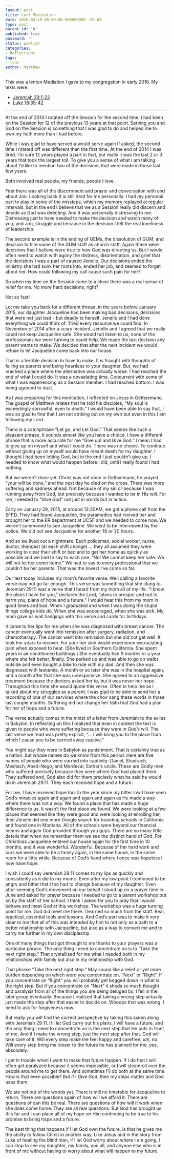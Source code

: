 ```yaml
---
layout: post
title: Lent Meditation
date: 2016-02-18 00:00:00.000000000 -07:00
type: post
parent_id: '0'
published: true
password: ''
status: publish
categories:
- Reflections
tags:
- lent`
author: Matthew
---
```

This was a lenton Mediation I gave to my congregation in early 2016. My texts were:

- [Jeremiah 29:1-23](http://bible.oremus.org/?passage=Jeremiah+29:1-23)
- [Luke 18:35-42](http://bible.oremus.org/?passage=Luke+18:35-42)

----------------

At the end of 2014 I rotated off the Session for the second time. I had been on the Session for 12 of the previous 13 years at that point. Serving you and God on the Session is something that I was glad to do and helped me to own my faith more than I had before. 

While I was glad to have served a would serve again if asked, the second time I rotated off was different than the first time.  At the end of 2014 I was tired. I’m sure 12 years played a part in that, but really it was the last 2 or 3 years that took the largest toll. To give you a sense of what I am talking about I’d like to mention two of the decisions that were made in those last few years.

Both involved real people, my friends, people I love. 

First there was all of the discernment and prayer and conversation with and about Jon. Looking back it is still hard for me personally. I had my personal part to play in some of the missteps, which my memory replayed at regular intervals, but in the end I believe that we as a Session really did discern and decide as God was directing. And it was personally distressing to me. Distressing just to have needed to make the decision and watch many of you, and Jon, struggle and because in the decision I felt the real loneliness of leadership.

The second example is in the ending of GEMs, the dissolution of GUM, and decision to hire some of the GUM staff as church staff. Again these were decisions that I believe were true to how God was directing us. But I would often need to watch with agony the distress, disorientation, and grief that the decisions I was a part of caused Jenelle. Our decisions ended the ministry she had sunk her roots into, ended her job, and seemed to forget about her. How could following my call cause such pain for her?  

So when my time on the Session came to a close there was a real sense of relief for me. No more hard decisions, right?

Not so fast!  

Let me take you back for a different thread, in the years before January 2015, our daughter Jacqueline had been making bad decisions, decisions that were not just bad - but deadly to herself.  Jenelle and I had done everything we could think of. Tried every resource we could find. In November of 2014 after a scary incident, Jenelle and I agreed that we really could not keep Jacqueline safe.  She would not listen to us, none of the professionals we were turning to could help. We made the last decision any parent wants to make. We decided that after the next incident we would refuse to let Jacqueline come back into our house.

That is a terrible decision to have to make. It is fraught with thoughts of failing as parents and being heartless to your daughter. But, we had reached a place where the alternative was actually worse. I had reached the end of what I could do. It was a devastating time. Concurrent with some of what I was experiencing as a Session member. I had reached bottom. I was being aground to dust.

As I was preparing for this meditation, I reflected on Jesus in Gethsemane. The gospel of Matthew relates that he told his disciples, “My soul is exceedingly sorrowful, even to death.” I would have been able to say that. I was so glad to find that I am not striking out on my own but even in this I am following my Lord. 

There is a catchphrase “Let go, and Let God.” That seems like such a pleasant phrase. It sounds almost like you have a choice. I have a different phrase that is more accurate for me “Give up! and Give God.” I mean I had to give up on myself and what I could do.  There was no choice. To continue without giving up on myself would have meant death for my daughter. I thought I had been letting God, but in the end I just couldn’t give up. I needed to know what would happen before I did, until I really found I had nothing.

But we weren’t done yet. Christ was not done in Gethsemane, he prayed “your will be done,” and the next day he died on the cross. There was more suffering and sadness ahead. Not because of my sin or because I was running away from God, but precisely because I wanted to be in His will. For me, I needed to “Give God” not just in words but in action.

Early on January 29, 2015, at around 12:30AM, we got a phone call from the SFPD. They had found Jacqueline, the paramedics had revived her and brought her to the ER department at UCSF and we needed to come now. We weren’t summoned to see Jacqueline. We went to be interviewed by the police. We did not see Jacqueline for another 18 or 20 hours.

And so we lived out a nightmare. Each policeman, social worker, nurse, doctor, therapist (at each shift change) … they all assumed they were working to clear their shift or bed and to get her home as quickly as possible and we had to say to each one. “No! We cannot keep her safe. We will not let her come home.”  We had to say to every professional that we couldn’t be her parents. That was the lowest I’ve come so far.

Our text today includes my mom’s favorite verse. Well calling a favorite verse may not go far enough.  This verse was something that she clung to. Jeremiah 29:11 was a verse that I heard from my mom all of my life. “I know the plans I have for you,” declares the Lord, “plans to prosper and not to harm you, plans of hope and a future.” I would hear this from my mom in good times and bad. When I graduated and when I was doing the stupid things college kids do. When she was encouraged, when she was sick. My mom gave us wall hangings with this verse and cards for birthdays. 

It came to her lips for me when she was diagnosed with breast cancer. The cancer eventually went into remission after surgery, radiation, and chemotherapy. The cancer went into remission but she did not get well. It took her years to recover. For your her skin would experience excruciating pain when exposed to heat. (She lived in Southern California. She spent years in air conditioned buildings.) She eventually had 9 months or a year where she felt better, finally. She perked up and was able to go on walks outside and even bought a bike to ride with my dad. And then she was diagnosed with leukemia. A month or so later she was in the hospital again, and a month after that she was unresponsive. She agreed to an aggressive treatment because the doctors asked her to, but it was never her hope. Throughout this time she would quote this verse. Often to help me as I talked about my struggles as a parent. I was glad to be able to send her a recording of one of our services where the choir sang these words in those last couple months. Suffering did not change her faith that God had a plan for her of hope and a future. 

The verse actually comes in the midst of a letter from Jeremiah to the exiles in Babylon. In reflecting on this I realized that even in context the text is given to people who were suffering because they were in God’s will. The last verse we read was pretty explicit, “... I will bring you to the place from which I cause you to be carried away captive.”

You might say they were in Babylon as punishment. That is certainly true as a nation, but whose names do we know from this period. Here are five names of people who were carried into captivity: Daniel, Shadrach, Meshach, Abed-Nego, and Mordecai, Esther’s uncle. These are Godly men who suffered precisely because they were where God had placed them. They suffered and, God also did for them precisely what he said he would do in Jeremiah 29:11. They each received hope and a future.

For me, I have received hope too. In the year since my bitter low I have seen God’s miracles again and again and again and again as He made a way where there was not a way. We found a place that has made a huge difference to us. It wasn’t the first place we found. We were looking at a few places that seemed like they were good and were looking at enrolling her, then Jenelle did one more Google search for boarding schools in California and found one in Montana. All of the schools were beyond our financial means and again God provided through you guys. There are so many little details that when we remember them we see the distinct hand of God. For Christmas Jacqueline entered our house again for the first time in 10 months, and it was wonderful. Wonderful. Because of her hard work and ours we were able to be a family again, in the same house, in the same room for a little while. Because of God’s hand where I once was hopeless I now have hope.

I wish I could say Jeremiah 29:11 comes to my lips as quickly and consistently as it did to my mom’s. Even after my low point I continued to be angry and bitter that I too had to change because of my daughter. Even after seeming God’s movement on our behalf I stood up on a prayer time in June and asked for prayer because I needed to go to a parent workshop put on by the staff of her school. I think I asked for you to pray that I would behave and meet God at this workshop.  The workshop was a huge turning point for me.  God did meet me there. I learned so much from the staff. Real, practical, essential tools and lessons. And God’s part was to make it very clear to me that all of this was intended by him to not only as a path to a better relationship with Jacqueline, but also as a way to convert me and to carry me further in my own discipleship.

One of many things that got through to me thanks to your prayers was a particular phrase. The only thing I need to concentrate on is to “Take the next right step.” That crystallized for me what I needed both in my relationships with family but also in my relationship with God.

That phrase “Take the next right step.” May sound like a relief or yet more burden depending on which word you concentrate on. “Next” or “Right”. If you concentrate on “Right” you will probably get bogged down in what is the right step. But if you concentrate on “Next” it sheds so much thought and paralysis from all of the things you are being deluged by.  I fell in the later group eventually. Because I realized that taking a wrong step actually just made the step after that easier to decide on. Whoops that was wrong. I need to ask for forgiveness now.

But really you will find the correct perspective by taking this axiom along with Jeremiah 29:11. If I let God carry out his plans, I will have a future, and the only thing I need to concentrate on is the next step that He puts in front of me. And if I make the wrong step, just the next step after that. God will take care of it. Will every step make me feel happy and carefree, um, no. Will every step bring me closer to the future he has planned for me, yes, absolutely.

I get in trouble when I want to make that future happen. If I do that I will often get paralyzed because it seems impossible, or I will steamroll over the people around me to get there. And sometimes I’ll do both at the same time. How is that even possible? But if I Give God, then my steps matter and God uses them.

We are not out of the woods yet. There is still no timetable for Jacqueline to return. There are questions again of how will we afford it. There are questions of can this be real. There are questions of how will it work when she does come home. They are all real questions. But God has brought us this far and I can place all of my hope on Him continuing to be true to his promise to bring hope and a future.

The best thing that happens if I let God own the future, is that he gives me the ability to follow Christ in another way. Like Jesus and in the story from Luke of healing the blind man, if I let God worry about where I am going, I can stop to see my daughter, my family, you all, and anyone else who is in front of me without having to worry about what will happen to my future.
